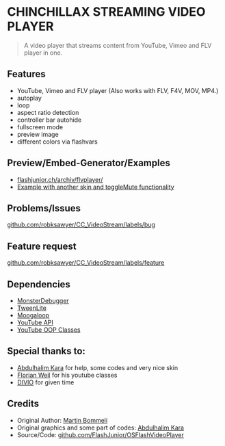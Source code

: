 # CHINCHILLAX STREAMING VIDEO PLAYER
> A video player that streams content from YouTube, Vimeo and FLV player in one.

## Features
* YouTube, Vimeo and FLV player (Also works with FLV, F4V, MOV, MP4.)
* autoplay
* loop
* aspect ratio detection
* controller bar autohide
* fullscreen mode
* preview image
* different colors via flashvars

## Preview/Embed-Generator/Examples
* [flashjunior.ch/archiv/flvplayer/](http://www.flashjunior.ch/archiv/flvplayer/)
* [Example with another skin and toggleMute functionality](http://www.flashjunior.ch/archiv/flvplayer/2/?generator_playerswf=player_example-mutetoggle.swf)


## Problems/Issues
[github.com/robksawyer/CC_VideoStream/labels/bug](https://github.com/robksawyer/CC_VideoStream/labels/bug)

## Feature request
[github.com/robksawyer/CC_VideoStream/labels/feature](https://github.com/robksawyer/CC_VideoStream/labels/feature)

## Dependencies
* [MonsterDebugger](http://www.deMonsterDebugger.com)
* [TweenLite](http://blog.greensock.com/tweenlite/)
* [Moogaloop](http://vimeo.com/api/docs/moogaloop)
* [YouTube API](http://code.google.com/apis/youtube/flash_api_reference.html)
* [YouTube OOP Classes](http://blog.derhess.de/2009/10/27/the-new-youtube-as3-chromeless-api-in-flex-air-flash/)

## Special thanks to:
* [Abdulhalim Kara](www.abdulhalimkara.com) for help, some codes and very nice skin
* [Florian Weil](www.derhess.de) for his youtube classes
* [DIVIO](http://www.divio.ch) for given time

## Credits
* Original Author: [Martin Bommeli](http://www.flashjunior.ch)
* Original graphics and some part of codes: [Abdulhalim Kara](http://www.abdulhalimkara.com/)
* Source/Code: [github.com/FlashJunior/OSFlashVideoPlayer](http://github.com/FlashJunior/OSFlashVideoPlayer)